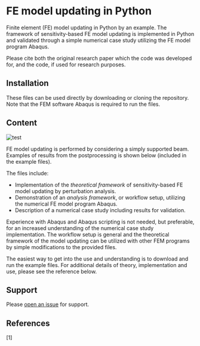 # FE model updating in Python

Finite element (FE) model updating in Python by an example. The framework of sensitivity-based FE model updating is implemented in Python
and validated through a simple numerical case study utilizing the FE model program Abaqus.

Please cite both the original research paper which the code was developed for, and the code, if used for research purposes.

## Installation
These files can be used directly by downloading or cloning the repository. Note that the FEM software Abaqus is required to run the files.

## Content

![test](01_Figures/Fig1.png)

FE model updating is performed by considering a simply supported beam. Examples of results from the postprocessing is shown below (included in the
example files).


The files include:
- Implementation of the *theoretical framework* of sensitivity-based FE model updating by perturbation analysis.
- Demonstration of an *analysis framework*, or workflow setup, utilizing the numerical FE model program Abaqus.
- Description of a numerical case study including results for validation.

Experience with Abaqus and Abaqus scripting is not needed, but preferable, for an increased understanding of the numerical case study implementation.
The workflow setup is general and the theoretical framework of the model updating can be utilized with other FEM programs by simple modifications to
the provided files.

The easiest way to get into the use and understanding is to download and run the example files. For additional details of theory,
implementation and use, please see the reference below.


## Support

Please [open an issue](https://github.com/bjorntsv/pyfemu/issues/new) for support.

## References
[1]
